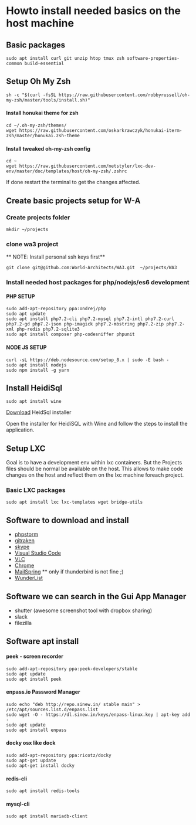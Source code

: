 # Howto install needed basics on the host machine

## Basic packages
```
sudo apt install curl git unzip htop tmux zsh software-properties-common build-essential
```

## Setup Oh My Zsh
```
sh -c "$(curl -fsSL https://raw.githubusercontent.com/robbyrussell/oh-my-zsh/master/tools/install.sh)"
```

#### Install honukai theme for zsh
``` 
cd ~/.oh-my-zsh/themes/
wget https://raw.githubusercontent.com/oskarkrawczyk/honukai-iterm-zsh/master/honukai.zsh-theme
```

#### Install tweaked oh-my-zsh config
```
cd ~
wget https://raw.githubusercontent.com/netstyler/lxc-dev-env/master/doc/templates/host/oh-my-zsh/.zshrc
```

If done restart the terminal to get the changes affected.

## Create basic projects setup for W-A

### Create projects folder
```
mkdir ~/projects 
```

### clone wa3 project
** NOTE: Install personal ssh keys first**
```
git clone git@github.com:World-Architects/WA3.git  ~/projects/WA3
``` 

### Install needed host packages for php/nodejs/es6 development

#### PHP SETUP
```
sudo add-apt-repository ppa:ondrej/php
sudo apt update
sudo apt install php7.2-cli php7.2-mysql php7.2-intl php7.2-curl php7.2-gd php7.2-json php-imagick php7.2-mbstring php7.2-zip php7.2-xml php-redis php7.2-sqlite3
sudo apt install composer php-codesniffer phpunit
```

#### NODE JS SETUP
```
curl -sL https://deb.nodesource.com/setup_8.x | sudo -E bash -
sudo apt install nodejs
sudo npm install -g yarn
```

## Install HeidiSql

```
sudo apt install wine
```

[Download](http://www.heidisql.com/download.php) HeidSql installer

Open the installer for HeidiSQL with Wine and follow the steps to install the application.


## Setup LXC
Goal is to have a development env within lxc containers.
But the Projects files should be normal be available on the host.
This allows to make code changes on the host and reflect them on the lxc machine foreach project. 

### Basic LXC packages
```
sudo apt install lxc lxc-templates wget bridge-utils
```


## Software to download and install
- [phpstorm](https://www.jetbrains.com/phpstorm/) 
- [gitraken](https://www.gitkraken.com/download)
- [skype](https://www.skype.com/de/get-skype/)
- [Visual Studio Code](https://code.visualstudio.com/Download)
- [VLC](https://www.videolan.org/vlc/download-ubuntu.html)
- [Chrome](https://www.google.de/chrome/browser/desktop/index.html)
- [MailSpring](https://getmailspring.com/) ** only if thunderbird is not fine ;)
- [WunderList](https://github.com/edipox/wunderlistux/releases)

## Software we can search in the Gui App Manager
- shutter (awesome screenshot tool with dropbox sharing)
- slack
- filezilla

## Software apt install

#### peek - screen recorder
```
sudo add-apt-repository ppa:peek-developers/stable
sudo apt update
sudo apt install peek
```

#### enpass.io Password Manager
```
sudo echo "deb http://repo.sinew.in/ stable main" > /etc/apt/sources.list.d/enpass.list
sudo wget -O - https://dl.sinew.in/keys/enpass-linux.key | apt-key add -
sudo apt update
sudo apt install enpass
 ```
 
 #### docky osx like dock
```
sudo add-apt-repository ppa:ricotz/docky
sudo apt-get update
sudo apt-get install docky
 ```
 
#### redis-cli
 ```
 sudo apt install redis-tools
 ```
 
#### mysql-cli
 ```
sudo apt install mariadb-client
 ```

